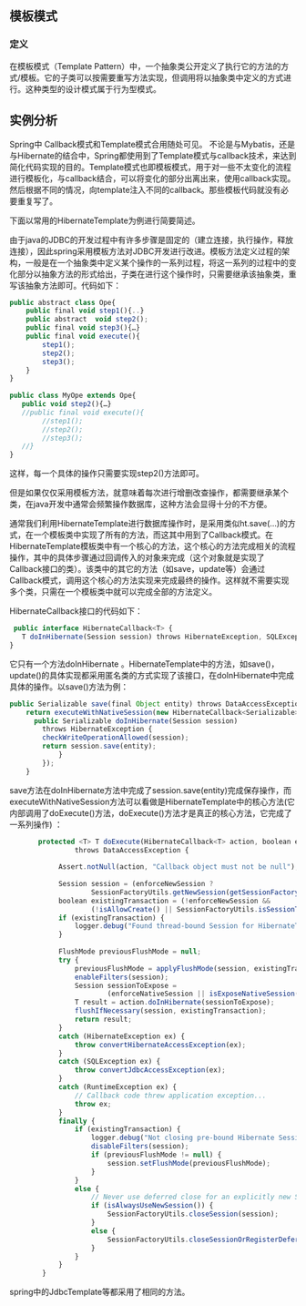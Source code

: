 ## 模板模式
### 定义
在模板模式（Template Pattern）中，一个抽象类公开定义了执行它的方法的方式/模板。它的子类可以按需要重写方法实现，但调用将以抽象类中定义的方式进行。这种类型的设计模式属于行为型模式。
## 实例分析
Spring中 Callback模式和Template模式合用随处可见。
不论是与Mybatis，还是与Hibernate的结合中，Spring都使用到了Template模式与callback技术，来达到简化代码实现的目的。Template模式也即模板模式，用于对一些不太变化的流程进行模板化，与callback结合，可以将变化的部分出离出来，使用callback实现。然后根据不同的情况，向template注入不同的callback。那些模板代码就没有必要重复写了。

下面以常用的HibernateTemplate为例进行简要简述。

由于java的JDBC的开发过程中有许多步骤是固定的（建立连接，执行操作，释放连接），因此spring采用模板方法对JDBC开发进行改进。模板方法定义过程的架构，一般是在一个抽象类中定义某个操作的一系列过程，将这一系列的过程中的变化部分以抽象方法的形式给出，子类在进行这个操作时，只需要继承该抽象类，重写该抽象方法即可。代码如下： 
```javascript
public abstract class Ope{  
    public final void step1(){..}  
    public abstract  void step2();  
    public final void step3(){…}  
    public final void execute(){  
        step1();  
        step2();  
        step3();  
    }  
}  
  
public class MyOpe extends Ope{  
   public void step2(){…}  
   //public final void execute(){  
        //step1();  
        //step2();  
        //step3();  
   //}  
}  
```
这样，每一个具体的操作只需要实现step2()方法即可。

但是如果仅仅采用模板方法，就意味着每次进行增删改查操作，都需要继承某个类，在java开发中通常会频繁操作数据库，这种方法会显得十分的不方便。

通常我们利用HibernateTemplate进行数据库操作时，是采用类似ht.save(…)的方式，在一个模板类中实现了所有的方法，而这其中用到了Callback模式。在HibernateTemplate模板类中有一个核心的方法，这个核心的方法完成相关的流程操作，其中的具体步骤通过回调传入的对象来完成（这个对象就是实现了Callback接口的类）。该类中的其它的方法（如save，update等）会通过Callback模式，调用这个核心的方法实现来完成最终的操作。这样就不需要实现多个类，只需在一个模板类中就可以完成全部的方法定义。

HibernateCallback接口的代码如下： 
```javascript
 public interface HibernateCallback<T> {  
   T doInHibernate(Session session) throws HibernateException, SQLException;  
} 
```
它只有一个方法doInHibernate 。HibernateTemplate中的方法，如save()，update()的具体实现都采用匿名类的方式实现了该接口，在doInHibernate中完成具体的操作。以save()方法为例：

```javascript
public Serializable save(final Object entity) throws DataAccessException {  
    return executeWithNativeSession(new HibernateCallback<Serializable>() {  
      public Serializable doInHibernate(Session session)   
        throws HibernateException {  
        checkWriteOperationAllowed(session);  
        return session.save(entity);  
            }  
        });  
    } 
```
   save方法在doInHibernate方法中完成了session.save(entity)完成保存操作，而executeWithNativeSession方法可以看做是HibernateTemplate中的核心方法(它内部调用了doExecute()方法，doExecute()方法才是真正的核心方法，它完成了一系列操作)  ：
```javascript
       protected <T> T doExecute(HibernateCallback<T> action, boolean enforceNewSession, boolean enforceNativeSession)  
                throws DataAccessException {  
      
            Assert.notNull(action, "Callback object must not be null");  
      
            Session session = (enforceNewSession ?  
                    SessionFactoryUtils.getNewSession(getSessionFactory(), getEntityInterceptor()) : getSession());  
            boolean existingTransaction = (!enforceNewSession &&  
                    (!isAllowCreate() || SessionFactoryUtils.isSessionTransactional(session, getSessionFactory())));  
            if (existingTransaction) {  
                logger.debug("Found thread-bound Session for HibernateTemplate");  
            }  
      
            FlushMode previousFlushMode = null;  
            try {  
                previousFlushMode = applyFlushMode(session, existingTransaction);  
                enableFilters(session);  
                Session sessionToExpose =  
                        (enforceNativeSession || isExposeNativeSession() ? session : createSessionProxy(session));  
                T result = action.doInHibernate(sessionToExpose);  
                flushIfNecessary(session, existingTransaction);  
                return result;  
            }  
            catch (HibernateException ex) {  
                throw convertHibernateAccessException(ex);  
            }  
            catch (SQLException ex) {  
                throw convertJdbcAccessException(ex);  
            }  
            catch (RuntimeException ex) {  
                // Callback code threw application exception...  
                throw ex;  
            }  
            finally {  
                if (existingTransaction) {  
                    logger.debug("Not closing pre-bound Hibernate Session after HibernateTemplate");  
                    disableFilters(session);  
                    if (previousFlushMode != null) {  
                        session.setFlushMode(previousFlushMode);  
                    }  
                }  
                else {  
                    // Never use deferred close for an explicitly new Session.  
                    if (isAlwaysUseNewSession()) {  
                        SessionFactoryUtils.closeSession(session);  
                    }  
                    else {  
                        SessionFactoryUtils.closeSessionOrRegisterDeferredClose(session, getSessionFactory());  
                    }  
                }  
            }  
        }  
```

spring中的JdbcTemplate等都采用了相同的方法。 
